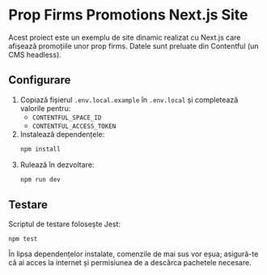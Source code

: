 # Prop Firms Promotions Next.js Site

Acest proiect este un exemplu de site dinamic realizat cu Next.js care afișează promoțiile unor prop firms. Datele sunt preluate din Contentful (un CMS headless).

## Configurare

1. Copiază fișierul `.env.local.example` în `.env.local` și completează valorile pentru:
   - `CONTENTFUL_SPACE_ID`
   - `CONTENTFUL_ACCESS_TOKEN`
2. Instalează dependențele:
   ```bash
   npm install
   ```
3. Rulează în dezvoltare:
   ```bash
   npm run dev
   ```

## Testare

Scriptul de testare folosește Jest:
```
npm test
```

În lipsa dependențelor instalate, comenzile de mai sus vor eșua; asigură-te că ai acces la internet și permisiunea de a descărca pachetele necesare.
